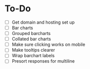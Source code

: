 # To-Do
- [ ] Get domain and hosting set up
- [ ] Bar charts
- [ ] Grouped barcharts
- [ ] Collated bar charts
- [ ] Make sure clicking works on mobile
- [ ] Make tooltips clearer
- [ ] Wrap barchart labels
- [ ] Presort responses for multiline
